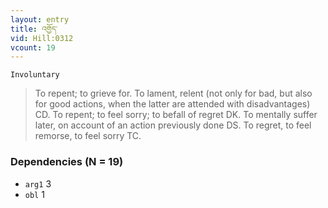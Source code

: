 ```yaml
---
layout: entry
title: འགྱོད་
vid: Hill:0312
vcount: 19
---
```

`Involuntary` 
> To repent; to grieve for\.
 To lament, relent (not only for bad, but also for good actions, when the latter are attended with disadvantages) CD\.
 To repent; to feel sorry; to befall of regret DK\.
 To mentally suffer later, on account of an action previously done DS\.
 To regret, to feel remorse, to feel sorry TC\.

### Dependencies (N = 19)
* `arg1` 3
* `obl` 1
